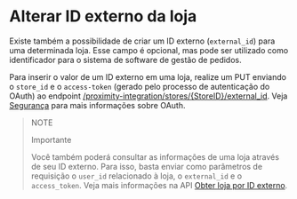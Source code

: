 # Alterar ID externo da loja

Existe também a possibilidade de criar um ID externo (`external_id`) para uma determinada loja. Esse campo é opcional, mas pode ser utilizado como identificador para o sistema de software de gestão de pedidos. 

Para inserir o valor de um ID externo em uma loja, realize um PUT enviando o `store_id` e o `access-token` (gerado pelo processo de autenticação do OAuth) ao endpoint [/proximity-integration/stores/{StoreID}/external_id](/developers/pt/reference/mp_delivery/_proximity-integration_stores_StoreID_external_id/put). Veja [Segurança](/developers/pt/guides/additional-content/security/oauth/introduction) para mais informações sobre OAuth.

> NOTE
>
> Importante
>
> Você também poderá consultar as informações de uma loja através de seu ID externo. Para isso, basta enviar como parâmetros de requisição o `user_id` relacionado à loja, o `external_id` e o `access_token`. Veja mais informações na API [Obter loja por ID externo](/developers/pt/reference/mp_delivery/_proximity-integration_users_SellerID_stores_external_id_ExternalID/get).